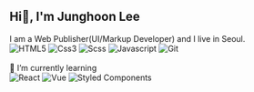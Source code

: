 ## Hi👋, I'm Junghoon Lee

I am a Web Publisher(UI/Markup Developer) and I live in Seoul. <br>
![HTML5](https://img.shields.io/badge/-HTML5-E34F26?style=flat-square&logo=html5&logoColor=white)
![Css3](https://img.shields.io/badge/-css3-007ACC?style=flat-square&logo=css3&logoColor=white)
![Scss](https://img.shields.io/badge/-Scss-CC6699?style=flat-square&logo=sass&logoColor=white)
![Javascript](https://img.shields.io/badge/-JavaScript-f7e018?style=flat-square&logo=JavaScript&logoColor=black)
![Git](https://img.shields.io/badge/-Git-F05032?style=flat-square&logo=git&logoColor=white)
<br><br>
🌱 I’m currently learning <br>
![React](https://img.shields.io/badge/-React-20232a?style=flat-square&logo=react&logoColor=61dafb)
![Vue](https://img.shields.io/badge/Vue.js-35495E?style=flat-square&logo=vuedotjs&logoColor=4FC08D)
![Styled Components](https://img.shields.io/badge/-Styled_Components-db7092?style=flat-square&logo=styled-components&logoColor=white)

